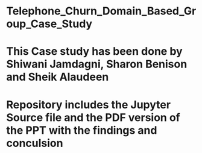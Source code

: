 # Telephone_Churn_Domain_Based_Group_Case_Study
# This Case study has been done by Shiwani Jamdagni, Sharon Benison and Sheik Alaudeen
# Repository includes the Jupyter Source file and the PDF version of the PPT with the findings and conculsion

